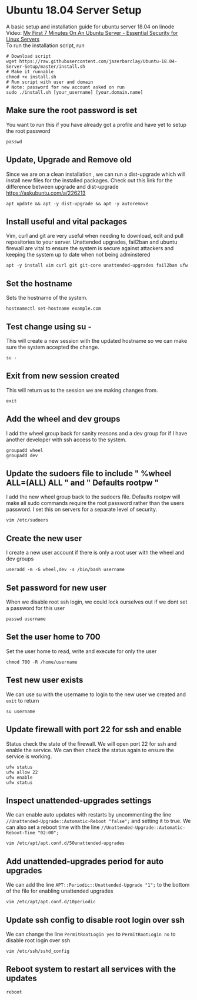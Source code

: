 # Ubuntu 18.04 Server Setup
A basic setup and installation guide for ubuntu server 18.04 on linode<br>
Video: [My First 7 Minutes On An Ubuntu Server - Essential Security for Linux Servers](https://www.youtube.com/watch?v=KjuSf_aPYFg)<br>
To run the installation script, run
```
# Download script
wget https://raw.githubusercontent.com/jazerbarclay/Ubuntu-18.04-Server-Setup/master/install.sh
# Make it runnable
chmod +x install.sh
# Run script with user and domain 
# Note: password for new account asked on run
sudo ./install.sh [your_username] [your.domain.name]
```

## Make sure the root password is set
You want to run this if you have already got a profile and have yet to setup the root password
```
passwd
```

## Update, Upgrade and Remove old
Since we are on a clean installation , we can run a dist-upgrade which will install new files for the installed packages.
Check out this link for the difference between upgrade and dist-upgrade https://askubuntu.com/a/226213
```
apt update && apt -y dist-upgrade && apt -y autoremove
```

## Install useful and vital packages
Vim, curl and git are very useful when needing to download, edit and pull repositories to your server. Unattended upgrades, fail2ban and ubuntu firewall are vital to ensure the system is secure against attackers and keeping the system up to date when not being adminstered
```
apt -y install vim curl git git-core unattended-upgrades fail2ban ufw
```

## Set the hostname
Sets the hostname of the system.
```
hostnamectl set-hostname example.com
```

## Test change using su -
This will create a new session with the updated hostname so we can make sure the system accepted the change.
```
su -
```

## Exit from new session created
This will return us to the session we are making changes from.
```
exit
```

## Add the wheel and dev groups
I add the wheel group back for sanity reasons and a dev group for if I have another developer with ssh access to the system.
```
groupadd wheel
groupadd dev
```

## Update the sudoers file to include " %wheel ALL=(ALL) ALL " and " Defaults rootpw "
I add the new wheel group back to the sudoers file. Defaults rootpw will make all sudo commands require the root password rather than the users password. I set this on servers for a separate level of security.
```
vim /etc/sudoers
```

## Create the new user
I create a new user account if there is only a root user with the wheel and dev groups
```
useradd -m -G wheel,dev -s /bin/bash username
```

## Set password for new user
When we disable root ssh login, we could lock ourselves out if we dont set a password for this user
```
passwd username
```

## Set the user home to 700
Set the user home to read, write and execute for only the user
```
chmod 700 -R /home/username
```

## Test new user exists
We can use su with the username to login to the new user we created and `exit` to return
```
su username
```

## Update firewall with port 22 for ssh and enable
Status check the state of the firewall. We will open port 22 for ssh and enable the service. We can then check the status again to ensure the service is working.
```
ufw status
ufw allow 22
ufw enable
ufw status
```

## Inspect unattended-upgrades settings
We can enable auto updates with restarts by uncommenting the line `//Unattended-Upgrade::Automatic-Reboot "false";` and setting it to true. We can also set a reboot time with the line `//Unattended-Upgrade::Automatic-Reboot-Time "02:00";`
```
vim /etc/apt/apt.conf.d/50unattended-upgrades
```

## Add unattended-upgrades period for auto upgrades 
We can add the line `APT::Periodic::Unattended-Upgrade "1";` to the bottom of the file for enabling unattended upgrades
```
vim /etc/apt/apt.conf.d/10periodic
```

## Update ssh config to disable root login over ssh
We can change the line `PermitRootLogin yes` to `PermitRootLogin no` to disable root login over ssh
```
vim /etc/ssh/sshd_config
```

## Reboot system to restart all services with the updates
```
reboot
```

